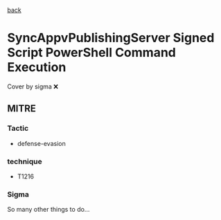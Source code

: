 [back](../index.md)
# SyncAppvPublishingServer Signed Script PowerShell Command Execution
Cover by sigma :x: 

## MITRE
### Tactic
  - defense-evasion

### technique
  - T1216

### Sigma

 So many other things to do...